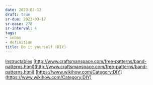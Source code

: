 ```yaml
---
date: 2023-03-12
draft: true
sr-due: 2023-03-17
sr-ease: 270
sr-interval: 4
tags:
- inbox
- definition
title: Do it yourself (DIY)
---
```


[Instructables](https://www.instructables.com/)
[http://www.craftsmanspace.com/free-patterns/band-patterns.html](http://www.craftsmanspace.com/free-patterns/band-patterns.html)
[https://www.wikihow.com/Category:DIY](https://www.wikihow.com/Category:DIY)